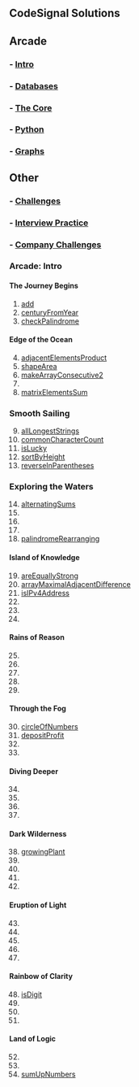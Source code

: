 ## CodeSignal Solutions

## Arcade
### - [Intro](#Arcade-Intro)
### - [Databases](#Arcade-Intro)
### - [The Core](#Arcade-Intro)
### - [Python](#Arcade-Intro)
### - [Graphs](#Arcade-Intro)

## Other
### - [Challenges](#Arcade-Intro)
### - [Interview Practice](#Arcade-Intro)
### - [Company Challenges](#Arcade-Intro)


### Arcade: Intro

#### The Journey Begins
1. [add](https://github.com/ekaterinakuzmina/CodeSignal-solutions/blob/master/Arcade/Intro/1.add.py)
2. [centuryFromYear](https://github.com/ekaterinakuzmina/CodeSignal-solutions/blob/master/Arcade/Intro/2.centuryFromYear.py)
3. [checkPalindrome](https://github.com/ekaterinakuzmina/CodeSignal-solutions/blob/master/Arcade/Intro/3.checkPalindrome.py)
#### Edge of the Ocean
4. [adjacentElementsProduct](https://github.com/ekaterinakuzmina/CodeSignal-solutions/blob/master/Arcade/Intro/4.adjacentElementsProduct.py)
5. [shapeArea](https://github.com/ekaterinakuzmina/CodeSignal-solutions/blob/master/Arcade/Intro/5.shapeArea.py)
6. [makeArrayConsecutive2](https://github.com/ekaterinakuzmina/CodeSignal-solutions/blob/master/Arcade/Intro/6.makeArrayConsecutive2.py)
7. 
8. [matrixElementsSum](https://github.com/ekaterinakuzmina/CodeSignal-solutions/blob/master/Arcade/Intro/8.matrixElementsSum.py)
### Smooth Sailing
9. [allLongestStrings](https://github.com/ekaterinakuzmina/CodeSignal-solutions/blob/master/Arcade/Intro/9.allLongestStrings.py)
10. [commonCharacterCount](https://github.com/ekaterinakuzmina/CodeSignal-solutions/blob/master/Arcade/Intro/10.commonCharacterCount.py)
11. [isLucky](https://github.com/ekaterinakuzmina/CodeSignal-solutions/blob/master/Arcade/Intro/11.isLucky.py)
12. [sortByHeight](https://github.com/ekaterinakuzmina/CodeSignal-solutions/blob/master/Arcade/Intro/sortByHeight.py)
13. [reverseInParentheses](https://github.com/ekaterinakuzmina/CodeSignal-solutions/blob/master/Arcade/Intro/reverseInParentheses.py)
### Exploring the Waters
14. [alternatingSums](https://github.com/ekaterinakuzmina/CodeSignal-solutions/blob/master/Arcade/Intro/alternatingSums.py)
15. 
16. 
17. 
18. [palindromeRearranging](https://github.com/ekaterinakuzmina/CodeSignal-solutions/blob/master/Arcade/Intro/palindromeRearranging.py)
#### Island of Knowledge
19. [areEquallyStrong](https://github.com/ekaterinakuzmina/CodeSignal-solutions/blob/master/Arcade/Intro/areEquallyStrong.py)
20. [arrayMaximalAdjacentDifference](https://github.com/ekaterinakuzmina/CodeSignal-solutions/blob/master/Arcade/Intro/arrayMaximalAdjacentDifference.py)
21. [isIPv4Address](https://github.com/ekaterinakuzmina/CodeSignal-solutions/blob/master/Arcade/Intro/isIPv4Address.py)
22. 
23. 
24. 
#### Rains of Reason
25. 
26. 
27. 
28. 
29. 
#### Through the Fog
30. [circleOfNumbers](https://github.com/ekaterinakuzmina/CodeSignal-solutions/blob/master/Arcade/Intro/30.circleOfNumbers.py)
31. [depositProfit](https://github.com/ekaterinakuzmina/CodeSignal-solutions/blob/master/Arcade/Intro/31.depositProfit.py)
32. 
33. 
#### Diving Deeper
34. 
35. 
36. 
37. 
#### Dark Wilderness
38. [growingPlant](https://github.com/ekaterinakuzmina/CodeSignal-solutions/blob/master/Arcade/Intro/growingPlant.py)
39. 
40. 
41. 
42. 
#### Eruption of Light
43. 
44. 
45. 
46. 
47. 
#### Rainbow of Clarity
48. [isDigit](https://github.com/ekaterinakuzmina/CodeSignal-solutions/blob/master/Arcade/Intro/48.isDigit.py)
49. 
50. 
51.
#### Land of Logic
52. 
53. 
54. [sumUpNumbers](https://github.com/ekaterinakuzmina/CodeSignal-solutions/blob/master/Arcade/Intro/54.sumUpNumbers.py) 
